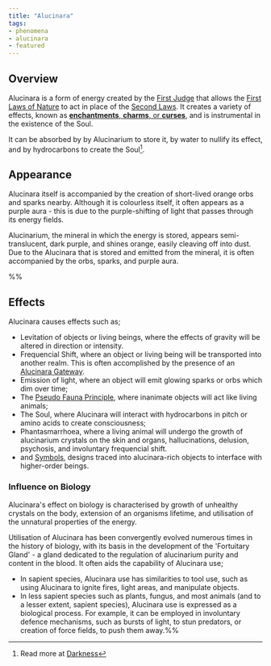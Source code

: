 ```yaml
---
title: "Alucinara"
tags:
- phenomena
- alucinara
- featured
---
```


## Overview
Alucinara is a form of energy created by the [First Judge](lore/creation-story.md) that allows the [First Laws of Nature](phenomena/natural-laws/first-laws.md) to act in place of the [Second Laws](phenomena/natural-laws/second-laws.md). It creates a variety of effects, known as [**enchantments**, **charms**, or **curses**](phenomena/enchantment.md), and is instrumental in the existence of the Soul.

It can be absorbed by by Alucinarium to store it, by water to nullify its effect, and by hydrocarbons to create the Soul[^1].
## Appearance
Alucinara itself is accompanied by the creation of short-lived orange orbs and sparks nearby. Although it is colourless itself, it often appears as a purple aura - this is due to the purple-shifting of light that passes through its energy fields.

Alucinarium, the mineral in which the energy is stored, appears semi-translucent, dark purple, and shines orange, easily cleaving off into dust. Due to the Alucinara that is stored and emitted from the mineral, it is often accompanied by the orbs, sparks, and purple aura.

%%
## Effects
Alucinara causes effects such as;
- Levitation of objects or living beings, where the effects of gravity will be altered in direction or intensity.
- Frequencial Shift, where an object or living being will be transported into another realm. This is often accomplished by the presence of an [Alucinara Gateway](phenomena/aluicnara-gateway.mc).
- Emission of light, where an object will emit glowing sparks or orbs which dim over time;
- The [Pseudo Fauna Principle](phenomena/pseudo-fauna-principle), where inanimate objects will act like living animals;
- The Soul, where Alucinara will interact with hydrocarbons in pitch or amino acids to create consciousness;
- Phantasmarrhoea, where a living animal will undergo the growth of alucinarium crystals on the skin and organs, hallucinations, delusion, psychosis, and involuntary frequencial shift.
- and [Symbols](phenomena/symbols.md), designs traced into alucinara-rich objects to interface with higher-order beings.

### Influence on Biology
Alucinara's effect on biology is characterised by growth of unhealthy crystals on the body, extension of an organisms lifetime, and utilisation of the unnatural properties of the energy.

Utilisation of Alucinara has been convergently evolved numerous times in the history of biology, with its basis in the development of the 'Fortuitary Gland' - a gland dedicated to the regulation of alucinarium purity and content in the blood. It often aids the capability of Alucinara use;
- In sapient species, Alucinara use has similarities to tool use, such as using Alucinara to ignite fires, light areas, and manipulate objects.
- In less sapient species such as plants, fungus, and most animals (and to a lesser extent, sapient species), Alucinara use is expressed as a biological process. For example, it can be employed in involuntary defence mechanisms, such as bursts of light, to stun predators, or creation of force fields, to push them away.%%

[^1]: Read more at [Darkness](lore/darkness.md)
